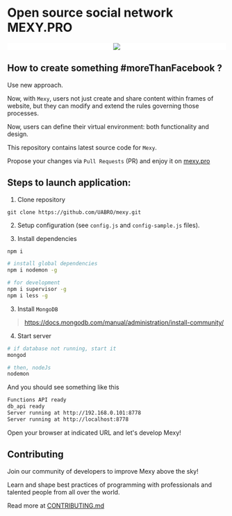 # Open source social network MEXY.PRO

<div style="text-align:center;background:white;"><img src="https://raw.githubusercontent.com/UABRO/mexy/master/public/img/logo.png" style="max-height:200px"></div>

## How to create something #moreThanFacebook ?

Use new approach.

Now, with `Mexy`, users not just create and share content within frames of website,
but they can modify and extend the rules governing those processes.

Now, users can define their virtual environment: both functionality and design.

This repository contains latest source code for `Mexy`.

Propose your changes via `Pull Requests` (PR) and enjoy it on [mexy.pro](https://mexy.pro)

## Steps to launch application:

1) Clone repository
```git
git clone https://github.com/UABRO/mexy.git
```

2) Setup configuration (see `config.js` and `config-sample.js` files).

3) Install dependencies

```bash
npm i

# install global dependencies
npm i nodemon -g

# for development
npm i supervisor -g
npm i less -g
```

3) Install `MongoDB`
> https://docs.mongodb.com/manual/administration/install-community/

4) Start server

```bash
# if database not running, start it
mongod

# then, nodeJs
nodemon
```

And you should see something like this

```bash
Functions API ready
db_api ready
Server running at http://192.168.0.101:8778
Server running at http://localhost:8778
```

Open your browser at indicated URL and let's develop Mexy!

## Contributing

Join our community of developers to improve Mexy above the sky!

Learn and shape best practices of programming with professionals and talented people from all over the world.

Read more at [CONTRIBUTING.md](https://github.com/UABRO/mexy/blob/master/CONTRIBUTING.md)